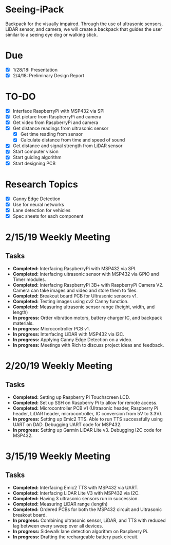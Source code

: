 # Seeing-iPack
Backpack for the visually impaired. Through the use of ultrasonic sensors, LiDAR sensor, and camera, we will create a backpack that guides the user similar to a seeing eye dog or walking stick.

# Due
- [x] 1/28/18: Presentation 
- [x] 2/4/18: Preliminary Design Report

# TO-DO
- [x] Interface RaspberryPi with MSP432 via SPI
- [x] Get picture from RaspberryPi and camera
- [x] Get video from RaspberryPi and camera
- [x] Get distance readings from ultrasonic sensor
	- [x] Get time reading from sensor
	- [x] Calculate distance from time and speed of sound
- [x] Get distance and signal strength from LiDAR sensor
- [x] Start computer vision
- [x] Start guiding algorithm
- [x] Start designing PCB

# Research Topics
- [x] Canny Edge Detection
- [x] Use for neural networks
- [x] Lane detection for vehicles
- [x] Spec sheets for each component

<!-- # 2/8/19 Weekly Meeting
## Tasks
- **Completed:** Ordered ultrasonic sensors (HC-SR04), Raspberry Pi 3B+, and Raspberry Pi Camera V2.
- **Completed:** Interfacing RaspberryPi with MSP432 via SPI.
- **Completed:** Interfacing ultrasonic sensor with MSP432 via GPIO and Timer modules.
- **Completed:** Interfacing RaspberryPi 3B+ with RaspberryPi Camera V2. Camera can take images and video and store them to files.
- **Completed:** Breakout board PCB for Ultrasonic sensors.
- **Completed:** Testing images using cv2 Canny function.
- **In progress:** Order vibration motors, rechargeable battery pack parts, and backpack materials.
- **In progress:** Microcontroller PCB
- **In progress:** Interfacing LiDAR with MSP432 via UART.
- **In progress:** Applying Canny Edge Detection on a video. -->

# 2/15/19 Weekly Meeting
## Tasks
- **Completed:** Interfacing RaspberryPi with MSP432 via SPI.
- **Completed:** Interfacing ultrasonic sensor with MSP432 via GPIO and Timer modules.
- **Completed:** Interfacing RaspberryPi 3B+ with RaspberryPi Camera V2. Camera can take images and video and store them to files.
- **Completed:** Breakout board PCB for Ultrasonic sensors v1.
- **Completed:** Testing images using cv2 Canny function.
- **Completed:** Measuring ultrasonic sensor range (height, width, and length)
- **In progress:** Order vibration motors, battery charger IC, and backpack materials.
- **In progress:** Microcontroller PCB v1.
- **In progress:** Interfacing LiDAR with MSP432 via I2C.
- **In progress:** Applying Canny Edge Detection on a video.
- **In progress:** Meetings with Rich to discuss project ideas and feedback.

# 2/20/19 Weekly Meeting
## Tasks
- **Completed:** Setting up Raspberry Pi Touchscreen LCD.
- **Completed:** Set up SSH on Raspberry Pi to allow for remote access.
- **Completed:** Microcontroller PCB v1 (Ultrasonic header, Raspberry Pi header, LiDAR header, microcontroller, IC conversion from 5V to 3.3V).
- **In progress:** Setting up Emic2 TTS. Able to run TTS successfully using UART on DAD. Debugging UART code for MSP432.
- **In progress:** Setting up Garmin LiDAR Lite v3. Debugging I2C code for MSP432.

# 3/15/19 Weekly Meeting
## Tasks
- **Completed:** Interfacing Emic2 TTS with MSP432 via UART.
- **Completed:** Interfacing LiDAR Lite V3 with MSP432 via I2C.
- **Completed:** Having 3 ultrasonic sensors run in succession.
- **Completed:** Measuring LiDAR range (length)
- **Completed:** Ordered PCBs for both the MSP432 circuit and Ultrasonic breakout board.
- **In progress:** Combining ultrasonic sensor, LiDAR, and TTS with reduced lag between every sweep over all devices.
- **In progress:** Sidewalk lane detection algorithm on Raspberry Pi.
- **In progress:** Drafting the rechargeable battery pack circuit.
